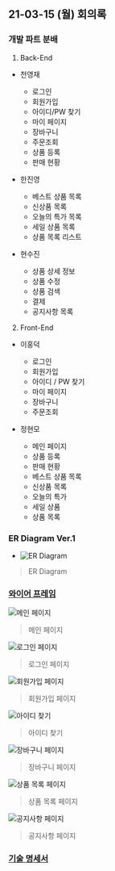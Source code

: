 
## 21-03-15 (월) 회의록

### 개발 파트 분배
1. Back-End

- 천영재
  * 로그인
  * 회원가입
  * 아이디/PW 찾기
  * 마이 페이지
  * 장바구니
  * 주문조회
  * 상품 등록
  * 판매 현황

- 한진영
  * 베스트 상품 목록
  * 신상품 목록
  * 오늘의 특가 목록
  * 세일 상품 목록
  * 상품 목록 리스트

- 현수진
  * 상품 상세 정보
  * 상품 수정
  * 상품 검색
  * 결제
  * 공지사항 목록

2. Front-End
- 이홍덕
  * 로그인
  * 회원가입
  * 아이디 / PW 찾기
  * 마이 페이지
  * 장바구니
  * 주문조회

- 정현모
  * 메인 페이지
  * 상품 등록
  * 판매 현황
  * 베스트 상품 목록
  * 신상품 목록
  * 오늘의 특가
  * 세일 상품
  * 상품 목록

### ER Diagram Ver.1
- ![ER Diagram](image/Erd_Diagram.png)
> ER Diagram

### [와이어 프레임](https://docs.google.com/spreadsheets/d/10SrKvuaMSS1o3AcKPkKHNrEf-KcOpHIv2pgsUF12sAQ/edit#gid=0)
![메인 페이지](image/메인.png)
> 메인 페이지

![로그인 페이지](image/로그인.png)
> 로그인 페이지

![회원가입 페이지](image/회원가입.png)
> 회원가입 페이지

![아이디 찾기](image/아이디찾기.png)
> 아이디 찾기

![장바구니 페이지](image/장바구니.png)
> 장바구니 페이지

![상품 목록 페이지](image/상품목록.png)
> 상품 목록 페이지

![공지사항 페이지](image/공지사항.png)
> 공지사항 페이지

### [기술 명세서](https://docs.google.com/spreadsheets/d/1h-kdLOWGKejWvhpDbEtSfD_SWxQKSju6YJWVeFQE6KU/edit#gid=0)